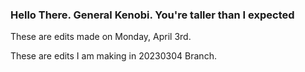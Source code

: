 ### Hello There. General Kenobi. You're taller than I expected

These are edits made on Monday, April 3rd.

These are edits I am making in 20230304 Branch.